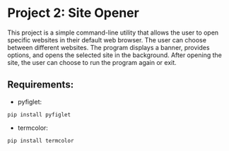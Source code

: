 # Project 2: Site Opener

This project is a simple command-line utility that allows the user to open specific websites in their default web browser. The user can choose between different websites. The program displays a banner, provides options, and opens the selected site in the background. After opening the site, the user can choose to run the program again or exit.


## Requirements:
* pyfiglet:
 ```
pip install pyfiglet
```

* termcolor:
```
pip install termcolor
```
